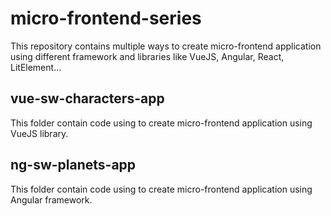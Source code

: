 # micro-frontend-series
This repository contains multiple ways to create micro-frontend application using different framework and libraries like VueJS, Angular, React, LitElement...

## vue-sw-characters-app
This folder contain code using to create micro-frontend application using VueJS library.

## ng-sw-planets-app
This folder contain code using to create micro-frontend application using Angular framework.
